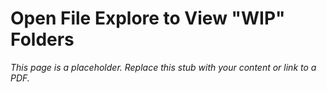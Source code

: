 #    Open File Explore to View "WIP" Folders

_This page is a placeholder. Replace this stub with your content or link to a PDF._
